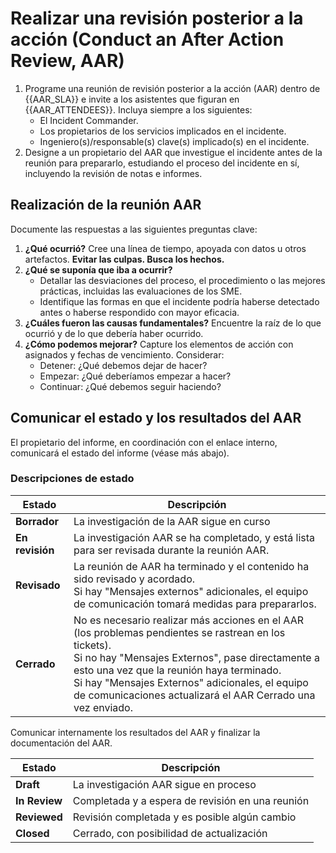 # Realizar una revisión posterior a la acción (Conduct an After Action Review, AAR)

1. Programe una reunión de revisión posterior a la acción (AAR) dentro de {{AAR_SLA}} e invite a los asistentes que figuran en {{AAR_ATTENDEES}}. Incluya siempre a los siguientes:
    * El Incident Commander.
    * Los propietarios de los servicios implicados en el incidente.
    * Ingeniero(s)/responsable(s) clave(s) implicado(s) en el incidente.
1. Designe a un propietario del AAR que investigue el incidente antes de la reunión para prepararlo, estudiando el proceso del incidente en sí, incluyendo la revisión de notas e informes.

## Realización de la reunión AAR

Documente las respuestas a las siguientes preguntas clave:

1. **¿Qué ocurrió?** Cree una línea de tiempo, apoyada con datos u otros artefactos. **Evitar las culpas. Busca los hechos.**
1. **¿Qué se suponía que iba a ocurrir?**
    * Detallar las desviaciones del proceso, el procedimiento o las mejores prácticas, incluidas las evaluaciones de los SME.
    * Identifique las formas en que el incidente podría haberse detectado antes o haberse respondido con mayor eficacia.
1. **¿Cuáles fueron las causas fundamentales?** Encuentre la raíz de lo que ocurrió y de lo que debería haber ocurrido.
1. **¿Cómo podemos mejorar?**  Capture los elementos de acción con asignados y fechas de vencimiento. Considerar:
    * Detener: ¿Qué debemos dejar de hacer?
    * Empezar: ¿Qué deberíamos empezar a hacer?
    * Continuar: ¿Qué debemos seguir haciendo?

## Comunicar el estado y los resultados del AAR

El propietario del informe, en coordinación con el enlace interno, comunicará el estado del informe (véase más abajo).

### Descripciones de estado

| Estado          | Descripción                                                                                                                                                                                                                                                                                                              |
|-----------------|--------------------------------------------------------------------------------------------------------------------------------------------------------------------------------------------------------------------------------------------------------------------------------------------------------------------------|
| **Borrador**    | La investigación de la AAR sigue en curso                                                                                                                                                                                                                                                                                |
| **En revisión** | La investigación AAR se ha completado, y está lista para ser revisada durante la reunión AAR.                                                                                                                                                                                                                            |
| **Revisado**    | La reunión de AAR ha terminado y el contenido ha sido revisado y acordado. <br/>Si hay "Mensajes externos" adicionales, el equipo de comunicación tomará medidas para prepararlos.                                                                                                                                            |
| **Cerrado**     | No es necesario realizar más acciones en el AAR (los problemas pendientes se rastrean en los tickets).<br>Si no hay "Mensajes Externos", pase directamente a esto una vez que la reunión haya terminado.<br/>Si hay "Mensajes Externos" adicionales, el equipo de comunicaciones actualizará el AAR Cerrado una vez enviado. |

Comunicar internamente los resultados del AAR y finalizar la documentación del AAR.

| Estado | Descripción |
|-|-|
| **Draft** | La investigación AAR sigue en proceso |
| **In Review** | Completada y a espera de revisión en una reunión |
| **Reviewed** | Revisión completada y es posible algún cambio |
| **Closed** | Cerrado, con posibilidad de actualización |

